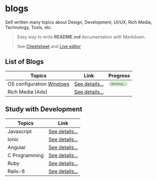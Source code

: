 # blogs
Self written many topics about Design, Development, UI/UX, Rich Media, Technology, Tools, etc.


> Easy way to write **README.md** documentation with Markdown.
>
> See [Cheetsheet](https://guides.github.com/pdfs/markdown-cheatsheet-online.pdf) and 
> [Live editor](https://markdownlivepreview.com/)

## List of Blogs

Topics | Link | Progress
------------ | ------------- | -------------
OS configuration [Windows](https://www.microsoft.com/en-us/) | [See details...](https://github.com/plabon-asad/os-config) | <span style="background-color: #0080002b;color: green;padding: 2px 8px;font-size: 10px;display: inline-block;border-radius: 15px;">Working...</span>
Rich Media (Ads) | [See details...](https://github.com/plabon-asad/rich-media)

 ## Study with Development 
 
 Topics | Link
------------ | -------------
Javascript  | [See details...](https://github.com/plabon-asad/study_with_js)
Ionic  | [See details...](https://github.com/plabon-asad/study_with_ionic)
Angular  | [See details...](https://github.com/plabon-asad/study_with_angular)
C Programming  | [See details...](https://github.com/plabon-asad/study_with_c_programming)
Ruby  | [See details...](https://github.com/plabon-asad/study_with_ruby)
Rails-6  | [See details...](https://github.com/plabon-asad/study_with_rails)

